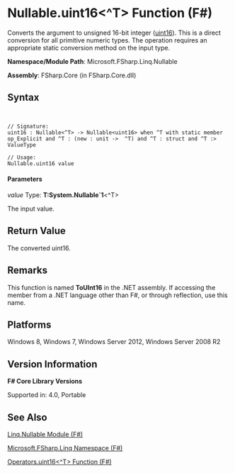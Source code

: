 # Nullable.uint16<^T> Function (F#)

Converts the argument to unsigned 16-bit integer ([uint16](http://msdn.microsoft.com/en-us/library/2ab2f1fa-344e-4fcf-a688-5024c589630b)). This is a direct conversion for all primitive numeric types. The operation requires an appropriate static conversion method on the input type.

**Namespace/Module Path**: Microsoft.FSharp.Linq.Nullable

**Assembly**: FSharp.Core (in FSharp.Core.dll)


## Syntax


```


// Signature:
uint16 : Nullable<^T> -> Nullable<uint16> when ^T with static member op_Explicit and ^T : (new : unit ->  ^T) and ^T : struct and ^T :> ValueType

// Usage:
Nullable.uint16 value

```



#### Parameters
*value*
Type: **T:System.Nullable&#96;1**&lt;^T&gt;


The input value.




## Return Value
The converted uint16.


## Remarks
This function is named **ToUInt16** in the .NET assembly. If accessing the member from a .NET language other than F#, or through reflection, use this name.


## Platforms
Windows 8, Windows 7, Windows Server 2012, Windows Server 2008 R2


## Version Information
**F# Core Library Versions**

Supported in: 4.0, Portable




## See Also
[Linq.Nullable Module &#40;F&#35;&#41;](Linq.Nullable-Module-%28FSharp%29.md)

[Microsoft.FSharp.Linq Namespace &#40;F&#35;&#41;](Microsoft.FSharp.Linq-Namespace-%28FSharp%29.md)

[Operators.uint16&#60;^T&#62; Function &#40;F&#35;&#41;](Operators.uint16%28%5ET%29-Function-%28FSharp%29.md)

